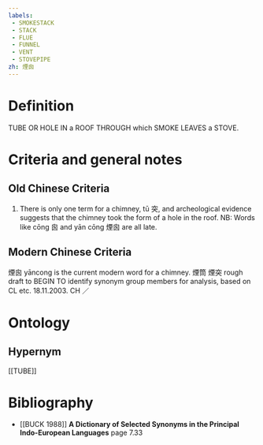 ```yaml
---
labels: 
 - SMOKESTACK
 - STACK
 - FLUE
 - FUNNEL
 - VENT
 - STOVEPIPE
zh: 煙囪
---
```


# Definition
TUBE OR HOLE IN a ROOF THROUGH which SMOKE LEAVES a STOVE.
# Criteria and general notes
## Old Chinese Criteria
1. There is only one term for a chimney, tū 突, and archeological evidence suggests that the chimney took the form of a hole in the roof.
NB: Words like cōng 囪 and yān cōng 煙囪 are all late.
## Modern Chinese Criteria
煙囪 yāncong is the current modern word for a chimney.
煙筒
煙突
rough draft to BEGIN TO identify synonym group members for analysis, based on CL etc. 18.11.2003. CH ／
# Ontology

## Hypernym
[[TUBE]]
# Bibliography
- [[BUCK 1988]]
**A Dictionary of Selected Synonyms in the Principal Indo-European Languages** page 7.33
